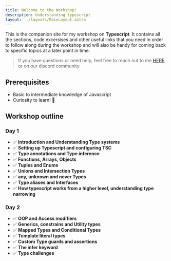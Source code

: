 ```yaml
---
title: Welcome to the Workshop!
description: Understanding typescript
layout: ../layouts/MainLayout.astro
---
```


This is the companion site for my workshop on **Typescript**. It contains all the sections, code excersises and other useful links that you need in order to follow along during the workshop and will also be handy for coming back to specific topics at a later point in time.

> If you have questions or need help, feel free to reach out to me [HERE](https://twitter.com/sid_web_works) or on our discord community

## Prerequisites

- Basic to intermediate knowledge of Javascript
- Curiosity to learn! 🤩

## Workshop outline

### Day 1

- ✅ **Introduction and Understanding Type systems**
- ✅ **Setting up Typescript and configuring TSC**
- ✅ **Type annotations and Type inference**
- ✅ **Functions, Arrays, Objects**
- ✅ **Tuples and Enums**
- ✅ **Unions and Intersection Types**
- ✅ **any, unknown and never Types**
- ✅ **Type aliases and Interfaces**
- ✅ **How typescript works from a higher level, understanding type narrowing**

### Day 2

- ✅ **OOP and Access modifiers**
- ✅ **Generics, constrains and Utility types**
- ✅ **Mapped Types and Conditional Types**
- ✅ **Template literal types**
- ✅ **Custom Type guards and assertions**
- ✅ **The infer keyword**
- ✅ **Type challenges**
